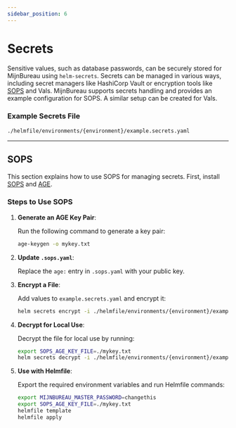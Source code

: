 ```yaml
---
sidebar_position: 6
---
```


# Secrets

Sensitive values, such as database passwords, can be securely stored for MijnBureau using `helm-secrets`. Secrets can be managed in various ways, including secret managers like HashiCorp Vault or encryption tools like [SOPS](https://getsops.io/) and Vals. MijnBureau supports secrets handling and provides an example configuration for SOPS. A similar setup can be created for Vals.

### Example Secrets File

```bash
./helmfile/environments/{environment}/example.secrets.yaml
```

---

## SOPS

This section explains how to use SOPS for managing secrets. First, install [SOPS](https://getsops.io/) and [AGE](https://github.com/FiloSottile/age).

### Steps to Use SOPS

1. **Generate an AGE Key Pair**:

   Run the following command to generate a key pair:

   ```bash
   age-keygen -o mykey.txt
   ```

2. **Update `.sops.yaml`**:

   Replace the `age:` entry in `.sops.yaml` with your public key.

3. **Encrypt a File**:

   Add values to `example.secrets.yaml` and encrypt it:

   ```bash
   helm secrets encrypt -i ./helmfile/environments/{environment}/example.secrets.yaml
   ```

4. **Decrypt for Local Use**:

   Decrypt the file for local use by running:

   ```bash
   export SOPS_AGE_KEY_FILE=./mykey.txt
   helm secrets decrypt -i ./helmfile/environments/{environment}/example.secrets.yaml
   ```

5. **Use with Helmfile**:

   Export the required environment variables and run Helmfile commands:

   ```bash
   export MIJNBUREAU_MASTER_PASSWORD=changethis
   export SOPS_AGE_KEY_FILE=./mykey.txt
   helmfile template
   helmfile apply
   ```
